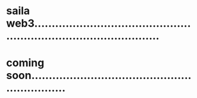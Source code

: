 # saila web3.........................................................................................
# coming soon...............................................................
